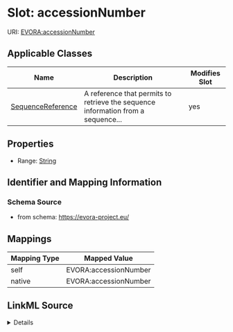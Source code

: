 

# Slot: accessionNumber



URI: [EVORA:accessionNumber](https://evora-project.eu/accessionNumber)



<!-- no inheritance hierarchy -->





## Applicable Classes

| Name | Description | Modifies Slot |
| --- | --- | --- |
| [SequenceReference](SequenceReference.md) | A reference that permits to retrieve the sequence information from a sequence... |  yes  |







## Properties

* Range: [String](String.md)





## Identifier and Mapping Information







### Schema Source


* from schema: https://evora-project.eu/




## Mappings

| Mapping Type | Mapped Value |
| ---  | ---  |
| self | EVORA:accessionNumber |
| native | EVORA:accessionNumber |




## LinkML Source

<details>
```yaml
name: accessionNumber
from_schema: https://evora-project.eu/
rank: 1000
alias: accessionNumber
domain_of:
- SequenceReference
range: string

```
</details>